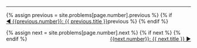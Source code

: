 <hr>
{% assign previous = site.problems[page.number].previous %}
{% if previous %}
  <a href="{{ previous.permalink }}" style="float:left;">&#9668; {{previous.number}}: {{ previous.title }}</a>
{% endif %}

{% assign next = site.problems[page.number].next %}
{% if next %}
  <a href="{{ next.permalink }}" style="float:right;">{{next.number}}: {{ next.title }} &#9658;</a>
{% endif %}
<br><br>